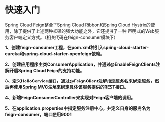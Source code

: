 # 快速入门
Spring Cloud Feign整合了Spring Cloud Ribbon和Spring Cloud Hystrix的使用，除了提供了上述两种框架的强大功能之外，它还提供了一种
声明式的Web服务客户端定义方式。（相关代码在feign-consumer模块下）

**1、创建feign-consumer工程，在pom.xml种引入spring-cloud-starter-eureka和spring-cloud-starter-openfeign依赖。**

**2、创建应用程序主类ConsumerApplication，并通过@EnableFeignClients注解开启Spring Cloud Feign的支持功能。**

**3、定义HelloService接口，通过@FeignClient注解指定服务名来绑定服务，然后再使用Spring MVC注解来绑定具体该服务提供的REST接口。**

**4、新增FeignConsumerController来实现对Feign客户端的调用。**

**5、在application.properties中指定服务注册中心，并定义自身的服务名为feign-consumer，端口使用9001**